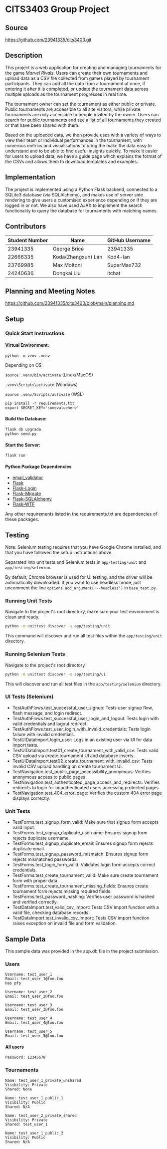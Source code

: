 # CITS3403 Group Project

## Source
https://github.com/23941335/cits3403.git

## Description
This project is a web application for creating and managing tournaments for the game _Marvel Rivals_. Users can create their own tournaments and upload data as a CSV file collected from games played by tournament participants. They can add all the data from a tournament at once, if entering it after it is completed, or update the tournament data across multiple uploads as the tournament progresses in real time.

The tournament owner can set the tournament as either public or private. Public tournaments are accessible to all site visitors, while private tournaments are only accessible to people invited by the owner. Users can search for public tournaments and see a list of all tournaments they created or that have been shared with them.

Based on the uploaded data, we then provide uses with a variety of ways to view their team or individual performances in the tournament, with numerous metrics and visualisations to bring the make the data easy to understand and to be able to find useful insights quickly. To make it easier for users to upload data, we have a guide page which explains the format of the CSVs and allows them to download templates and examples.

## Implementation
The project is implemented using a Python Flask backend, connected to a SQLite3 database (via SQLAlchemy), and makes use of server side rendering to give users a customised experience depending on if they are logged in or not. We also have used AJAX to implement the search functionality to query the database for tournaments with matching names.

## Contributors
| Student Number | Name            | GitHub Username |
|----------------|-----------------|-----------------|
| 23941335       | George Brice    | 23941335        |
| 22666335       | Koda(Zhengxun) Lan        | Kod4-lan        |
| 23769985       | Max Moltoni     | SuperMax732     |
| 24240636       | Dongkai Liu     | itchat          |

## Planning and Meeting Notes
https://github.com/23941335/cits3403/blob/main/planning.md

## Setup

### Quick Start Instructions

#### Virtual Environment:
```
python -m venv .venv
```
Depending on OS:

`source .venv/bin/activate` (Linux/MacOS)

`.venv\Scripts\activate` (Windows)

`source .venv/Scripts/activate` (WSL)

```
pip install -r requirements.txt
export SECRET_KEY='somevaluehere'
```
#### Build the Database:
```
flask db upgrade
python seed.py
```
#### Start the Server:
```
flask run
```

#### Python Package Dependencies
- [email_validator](https://github.com/JoshData/python-email-validator)
- [Flask](https://github.com/pallets/flask)
- [Flask-Login](https://github.com/maxcountryman/flask-login)
- [Flask-Migrate](https://github.com/miguelgrinberg/flask-migrate)
- [Flask-SQLAlchemy](https://github.com/pallets-eco/flask-sqlalchemy/)
- [Flask-WTF](https://github.com/pallets-eco/flask-wtf/)

Any other requirements listed in the requirements.txt are dependencies of these packages.

## Testing

Note: Selenium testing requires that you have Google Chrome installed, and that you have followed the setup instructions above.

Separated into unit tests and Selenium tests in `app/testing/unit` and `app/testing/selenium`.

By default, Chrome browser is used for UI testing, and the driver will be automatically downloaded. If you want to use headless mode, just uncomment the line `options.add_argument('--headless')` in `base_test.py`.

### Running Unit Tests

Navigate to the project's root directory, make sure your test environment is clean and ready. 

```bash
python -m unittest discover -s app/testing/unit
```

This command will discover and run all test files within the `app/testing/unit` directory.

### Running Selenium Tests

Navigate to the project's root directory

```bash
python -m unittest discover -s app/testing/ui
```

This will discover and run all test files in the `app/testing/selenium` directory.

### UI Tests (Selenium)
- TestAuthFlows.test_successful_user_signup: Tests user signup flow, flash message, and login redirect.
- TestAuthFlows.test_successful_user_login_and_logout: Tests login with valid credentials and logout redirect.
- TestAuthFlows.test_user_login_with_invalid_credentials: Tests login failure with invalid credentials.
- TestUIDataImport.login_user: Logs in an existing user via UI for data import tests.
- TestUIDataImport.test01_create_tournament_with_valid_csv: Tests valid CSV upload via create tournament UI and database inserts.
- TestUIDataImport.test02_create_tournament_with_invalid_csv: Tests invalid CSV upload handling on create tournament UI.
- TestNavigation.test_public_page_accessibility_anonymous: Verifies anonymous access to public pages.
- TestNavigation.test_authenticated_page_access_and_redirects: Verifies redirects to login for unauthenticated users accessing protected pages.
- TestNavigation.test_404_error_page: Verifies the custom 404 error page displays correctly.

### Unit Tests
- TestForms.test_signup_form_valid: Make sure that signup form accepts valid input.
- TestForms.test_signup_duplicate_username: Ensures signup form rejects duplicate username.
- TestForms.test_signup_duplicate_email: Ensures signup form rejects duplicate email.
- TestForms.test_signup_password_mismatch: Ensures signup form rejects mismatched passwords.
- TestForms.test_login_form_valid: Validates login form accepts correct credentials.
- TestForms.test_create_tournament_valid: Make sure create tournament form with proper data.
- TestForms.test_create_tournament_missing_fields: Ensures create tournament form rejects missing required fields.
- TestForms.test_password_hashing: Verifies user password is hashed and verified correctly.
- TestDataImport.test_valid_csv_import: Tests CSV import function with a valid file, checking database records.
- TestDataImport.test_invalid_csv_import: Tests CSV import function raises exception on invalid file and form validation.

## Sample Data

This sample data was provided in the app.db file in the project submission.

### Users
```
Username: test_user_1
Email: test_user_1@foo.foo
Has pfp
```
```
Username: test_user_2
Email: test_user_2@foo.foo
```
```
Username: test_user_3
Email: test_user_3@foo.foo
```
```
Username: test_user_4
Email: test_user_4@foo.foo
```
```
Username: test_user_5
Email: test_user_5@foo.foo
```
#### All users
```
Password: 12345678
```
### Tournaments
```
Name: test_user_1_private_unshared
Visibility: Private
Shared: None
```
```
Name: test_user_1_public_1
Visibility: Public
Shared: N/A
```
```
Name: test_user_2_private_shared
Visibility: Private
Shared: test_user_1
```
```
Name: test_user_1_public_2
Visibility: Public
Shared: N/A
```